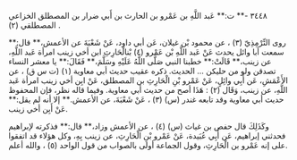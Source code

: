 ٣٤٤٨ -** ت:** عَبد اللَّهِ بن عَمْرو بن الحارث بن أَبي ضرار بن المصطلق الخزاعي المصطلقي (٢) .

روى التِّرْمِذِيّ (٣) ، عن محمود بْن غيلان، عَن أبي داود، عَنْ شَعْبَةَ عن الأعمش،** قال:** سمعت أبا وائل يحدث عَنْ عَبد اللَّهِ بْن عَمْرو (٤) بْنالْحَارِثِ ابن أخي زينب امرأة عَبد اللَّهِ، عن زينب،** قَالَتْ:** خطبنا النبي صَلَّى اللَّهُ عَلَيْهِ وسَلَّمَ،** فَقَالَ:** يا معشر النساء تصدقن ولو من حليكن ... الحديث. ذكره عقيب حديث أبي معاوية (١) (ت س ق) ، عن الأَعْمَشِ، عَن أَبِي وائِلٍ، عَنْ عَمْرو بْنِ الْحَارِثِ بن المصطلق، عَنْ ابِن أخي زينب امرأة عَبد اللَّهِ، عن زينب، وَقَال (٢) : هَذَا أصح من حديث أبي معاوية. وفيما قاله نظر، فإن المحفوظ حديث أبي معاوية وقد تابعه غندر (س) (٣) ، عَنْ شَعْبَةَ، عن الأعمش.** إلا أنه لم يقل:** عَنْ أَبِن أخي زينب.

وكَذَلِكَ قال حفص بن غياث (س) (٤) ، عن الأعمش وزاد،** قال:** فذكرته لإبراهيم فحدثني إبراهيم، عَن أَبِي عُبَيدة، عَنْ عَمْرو بْنِ الْحَارِثِ، عن زينب بِهِ، وكل هؤلاء قد اتفقوا على إنه عَمْرو بن الْحَارِثِ، وقول الجماعة أولى بالصواب من قول الواحد (٥) ، والله أعلم.